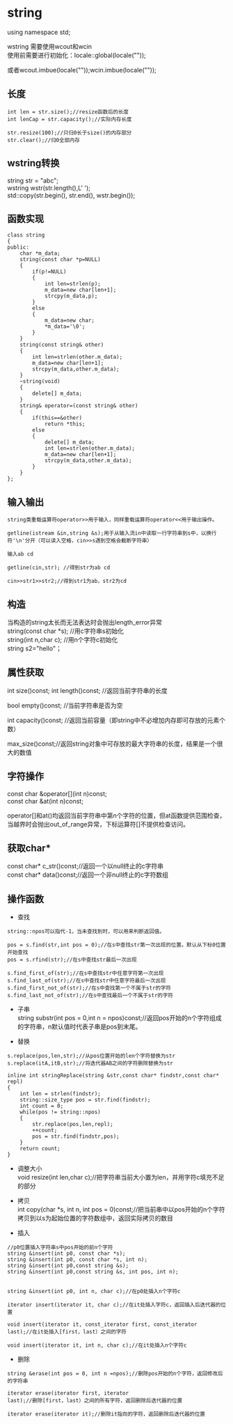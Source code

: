 # string

using namespace std;  

wstring 需要使用wcout和wcin  
使用前需要进行初始化：locale::global(locale(""));  

或者wcout.imbue(locale(""));wcin.imbue(locale(""));

## 长度
```
int len = str.size();//resize函数后的长度
int lenCap = str.capacity();//实际内存长度

str.resize(100);//只归0长于size()的内存部分
str.clear();//归0全部内存
```

## wstring转换

string str = "abc";  
wstring wstr(str.length(),L' ');  
std::copy(str.begin(), str.end(), wstr.begin());

## 函数实现

```
class string
{
public:
    char *m_data;
    string(const char *p=NULL)
    {
        if(p!=NULL)
        {
            int len=strlen(p);
            m_data=new char[len+1];
            strcpy(m_data,p);
        }
        else
        {
            m_data=new char;
            *m_data='\0';
        }
    }
    string(const string& other)
    {
        int len=strlen(other.m_data);
        m_data=new char[len+1];
        strcpy(m_data,other.m_data);
    }
    ~string(void)
    {
        delete[] m_data;
    }
    string& operator=(const string& other)
    {
        if(this==&other)
            return *this;
        else
        {
            delete[] m_data;
            int len=strlen(other.m_data);
            m_data=new char[len+1];
            strcpy(m_data,other.m_data);
        }
    }
};
```

## 输入输出

```
string类重载运算符operator>>用于输入，同样重载运算符operator<<用于输出操作。

getline(istream &in,string &s);用于从输入流in中读取一行字符串到s中，以换行符'\n'分开（可以读入空格，cin>>s遇到空格会截断字符串）

输入ab cd

getline(cin,str); //得到str为ab cd

cin>>str1>>str2;//得到str1为ab，str2为cd
```

## 构造

当构造的string太长而无法表达时会抛出length_error异常  
string(const char *s); //用c字符串s初始化  
string(int n,char c); //用n个字符c初始化  
string s2="hello"；

## 属性获取

int size()const; int length()const; //返回当前字符串的长度

bool empty()const; //当前字符串是否为空

int capacity()const; //返回当前容量（即string中不必增加内存即可存放的元素个数）

max_size()const;//返回string对象中可存放的最大字符串的长度，结果是一个很大的数值

## 字符操作

const char &operator[](int n)const;  
const char &at(int n)const;  

operator[]和at()均返回当前字符串中第n个字符的位置，但at函数提供范围检查，当越界时会抛出out_of_range异常，下标运算符[]不提供检查访问。

## 获取char*

const char* c_str()const;//返回一个以null终止的c字符串  
const char* data()const;//返回一个非null终止的c字符数组

## 操作函数

+ 查找

```
string::npos可以指代-1，当未查找到时，可以用来判断返回值。

pos = s.find(str,int pos = 0);//在s中查找str第一次出现的位置。默认从下标0位置开始查找
pos = s.rfind(str);//在s中查找str最后一次出现

s.find_first_of(str);//在s中查找str中任意字符第一次出现
s.find_last_of(str);//在s中查找str中任意字符最后一次出现
s.find_first_not_of(str);//在s中查找第一个不属于str的字符
s.find_last_not_of(str);//在s中查找最后一个不属于str的字符
```

+ 子串  
string substr(int pos = 0,int n = npos)const;//返回pos开始的n个字符组成的字符串，n默认值时代表子串是pos到末尾。

+ 替换  

```
s.replace(pos,len,str);//从pos位置开始的len个字符替换为str  
s.replace(itA,itB,str);//将迭代器AB之间的字符删除替换为str

inline int stringReplace(string &str,const char* findstr,const char* repl)
{
    int len = strlen(findstr);
    string::size_type pos = str.find(findstr);
    int count = 0;
    while(pos != string::npos)
    {
        str.replace(pos,len,repl);
        ++count;
        pos = str.find(findstr,pos);
    }
    return count;
}
```

+ 调整大小  
void resize(int len,char c);//把字符串当前大小置为len，并用字符c填充不足的部分

+ 拷贝  
int copy(char *s, int n, int pos = 0)const;//把当前串中以pos开始的n个字符拷贝到以s为起始位置的字符数组中，返回实际拷贝的数目

+ 插入

```
//p0位置插入字符串s中pos开始的前n个字符
string &insert(int p0, const char *s);
string &insert(int p0, const char *s, int n);
string &insert(int p0,const string &s);
string &insert(int p0,const string &s, int pos, int n);


string &insert(int p0, int n, char c);//在p0处插入n个字符c

iterator insert(iterator it, char c);//在it处插入字符c，返回插入后迭代器的位置

void insert(iterator it, const_iterator first, const_iterator
last);//在it处插入[first，last）之间的字符

void insert(iterator it, int n, char c);//在it处插入n个字符c
```

+ 删除

```
string &erase(int pos = 0, int n =npos);//删除pos开始的n个字符，返回修改后的字符串

iterator erase(iterator first, iterator
last);//删除[first，last）之间的所有字符，返回删除后迭代器的位置

iterator erase(iterator it);//删除it指向的字符，返回删除后迭代器的位置
```
